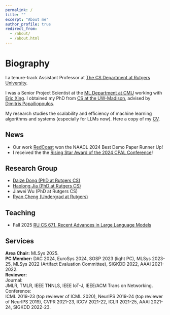 ```yaml
---
permalink: /
title: ""
excerpt: "About me"
author_profile: true
redirect_from: 
  - /about/
  - /about.html
---
```


Biography
======
I a tenure-track Assistant Professor at [The CS Department at Rutgers University](https://www.cs.rutgers.edu/). 

I was a Senior Project Scientist at the [ML Department at CMU](https://www.ml.cmu.edu/) working with [Eric Xing](http://www.cs.cmu.edu/~epxing/). I obtained my PhD from [CS at the UW-Madison](https://www.cs.wisc.edu/), advised by [Dimitris Papailiopoulos](http://papail.io/).  

My research studies the scalability and efficiency of machine learning algorithms and systems (especially for LLMs now). Here a copy of my [CV](https://hwang595.github.io/cv/hwang_cv.pdf).   

## News
* Our work [RedCoast](https://aclanthology.org/2024.naacl-demo.14/) won the NAACL 2024 Best Demo Paper Runner Up!
* I received the the [Rising Star Award of the 2024 CPAL Conference](https://cpal.cc/rising_stars_awardees/)!  

<!-- ## Open-source Projects
* [LLM360](https://www.llm360.ai/): An initiative to fully open-source LLMs, which advocates for all training code and data, model checkpoints, and intermediate results to be made available.
* [AIDO](https://huggingface.co/genbio-ai): A system of multiscale foundation models for predicting, simulating, and programming biology at all levels. -->

<!-- ## Grants
* NSF IIS2311990 (Senior Personnel/Co-Investigator, PI: Eric P. Xing) "III: Small: Multiple Device Collaborative Learning in Real Heterogeneous and Dynamic Environments", 09/01/2023-08/31/2026.  
* Semiconductor Research Corp. Artificial Intelligence Hardware Program (Project Co-lead, PI: Eric P. Xing) "Co-designing Distributed ML Systems and Algorithms for Foundation Models for AI-for-Science", 01/01/2024-12/31/2026.  --> 

## Research Group
* [Daize Dong (PhD at Rutgers CS)](https://daizedong.github.io/)
* [Haolong Jia (PhD at Rutgers CS)](https://www.linkedin.com/in/haolong-jia-274a3823a/)
* Jiawei Wu (PhD at Rutgers CS)
* [Ryan Cheng (Undergrad at Rutgers)](https://www.linkedin.com/in/ryancheng44/)


## Teaching
* Fall 2025 [RU CS 671, Recent Advances in Large Language Models](https://hwang595.github.io/RU-CS-671-Fall2025/)

## Services
**Area Chair:**
MLSys 2025.    
**PC Member:**
DAC 2024, EuroSys 2024, SOSP 2023 (light PC), MLSys 2023-25, MLSys 2022 (Artifact Evaluation Committee), SIGKDD 2022, AAAI 2021-2022.  
**Reviewer:**  
Journal:  
JMLR, TMLR, IEEE TNNLS, IEEE IoT-J, IEEE/ACM Trans on Networking.  
Conference:  
ICML 2019-23 (top reviewer of ICML 2020), NeurIPS 2019-24 (top reviewer of NeurIPS 2019), CVPR 2021-23, ICCV 2021-22, ICLR 2021-25, AAAI 2021-24, SIGKDD 2022-23.  